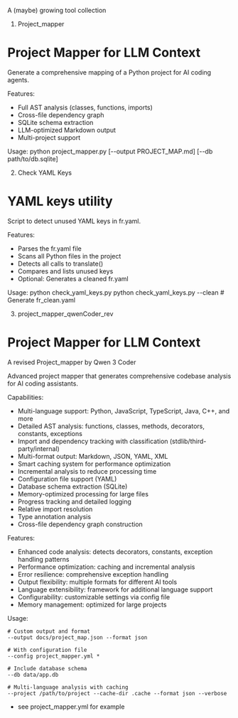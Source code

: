 A (maybe) growing tool collection 

1. Project_mapper

Project Mapper for LLM Context
================================
Generate a comprehensive mapping of a Python project for AI coding agents.

Features:

- Full AST analysis (classes, functions, imports)
- Cross-file dependency graph
- SQLite schema extraction
- LLM-optimized Markdown output
- Multi-project support

Usage:
    python project_mapper.py [--output PROJECT_MAP.md] [--db path/to/db.sqlite]
    
    
2. Check YAML Keys

YAML keys utility
===================

Script to detect unused YAML keys in fr.yaml.

Features:

- Parses the fr.yaml file
- Scans all Python files in the project
- Detects all calls to translate()
- Compares and lists unused keys
- Optional: Generates a cleaned fr.yaml

Usage:
    python check_yaml_keys.py
    python check_yaml_keys.py --clean  # Generate fr_clean.yaml
    

3. project_mapper_qwenCoder_rev

Project Mapper for LLM Context 
================================

A revised Project_mapper by Qwen 3 Coder

Advanced project mapper that generates comprehensive codebase analysis for AI coding assistants.

Capabilities:
- Multi-language support: Python, JavaScript, TypeScript, Java, C++, and more
- Detailed AST analysis: functions, classes, methods, decorators, constants, exceptions
- Import and dependency tracking with classification (stdlib/third-party/internal)
- Multi-format output: Markdown, JSON, YAML, XML
- Smart caching system for performance optimization
- Incremental analysis to reduce processing time
- Configuration file support (YAML)
- Database schema extraction (SQLite)
- Memory-optimized processing for large files
- Progress tracking and detailed logging
- Relative import resolution
- Type annotation analysis
- Cross-file dependency graph construction

Features:
- Enhanced code analysis: detects decorators, constants, exception handling patterns
- Performance optimization: caching and incremental analysis
- Error resilience: comprehensive exception handling
- Output flexibility: multiple formats for different AI tools
- Language extensibility: framework for additional language support
- Configurability: customizable settings via config file
- Memory management: optimized for large projects

Usage:
    
    # Custom output and format
    --output docs/project_map.json --format json
    
    # With configuration file
    --config project_mapper.yml *
    
    # Include database schema
    --db data/app.db
    
    # Multi-language analysis with caching
    --project /path/to/project --cache-dir .cache --format json --verbose
 
 * see project_mapper.yml for example
